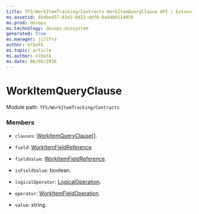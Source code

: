 ```yaml
---
title: TFS/WorkItemTracking/Contracts WorkItemQueryClause API | Extensions for Azure DevOps Services
ms.assetid: 6b4ba457-83e1-8d13-ddf8-0a4d80114050
ms.prod: devops
ms.technology: devops-ecosystem
generated: true
ms.manager: jillfra
author: elbatk
ms.topic: article
ms.author: elbatk
ms.date: 08/04/2016
---
```


# WorkItemQueryClause

Module path: `TFS/WorkItemTracking/Contracts`


### Members

* `clauses`: [WorkItemQueryClause](../../../TFS/WorkItemTracking/Contracts/WorkItemQueryClause.md)[]. 

* `field`: [WorkItemFieldReference](../../../TFS/WorkItemTracking/Contracts/WorkItemFieldReference.md). 

* `fieldValue`: [WorkItemFieldReference](../../../TFS/WorkItemTracking/Contracts/WorkItemFieldReference.md). 

* `isFieldValue`: boolean. 

* `logicalOperator`: [LogicalOperation](../../../TFS/WorkItemTracking/Contracts/LogicalOperation.md). 

* `operator`: [WorkItemFieldOperation](../../../TFS/WorkItemTracking/Contracts/WorkItemFieldOperation.md). 

* `value`: string. 

